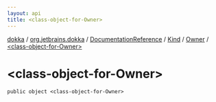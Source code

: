 ```yaml
---
layout: api
title: <class-object-for-Owner>
---
```

[dokka](../../../../index.html) / [org.jetbrains.dokka](../../../index.html) / [DocumentationReference](../../index.html) / [Kind](../index.html) / [Owner](index.html) / [&lt;class-object-for-Owner&gt;](_class-object-for-Owner_.html)


# &lt;class-object-for-Owner&gt;



```
public object <class-object-for-Owner>
```

